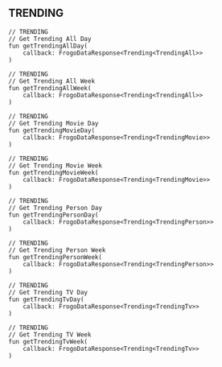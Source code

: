 ## TRENDING

    // TRENDING
    // Get Trending All Day
    fun getTrendingAllDay(
        callback: FrogoDataResponse<Trending<TrendingAll>>
    )

    // TRENDING
    // Get Trending All Week
    fun getTrendingAllWeek(
        callback: FrogoDataResponse<Trending<TrendingAll>>
    )

    // TRENDING
    // Get Trending Movie Day
    fun getTrendingMovieDay(
        callback: FrogoDataResponse<Trending<TrendingMovie>>
    )

    // TRENDING
    // Get Trending Movie Week
    fun getTrendingMovieWeek(
        callback: FrogoDataResponse<Trending<TrendingMovie>>
    )

    // TRENDING
    // Get Trending Person Day
    fun getTrendingPersonDay(
        callback: FrogoDataResponse<Trending<TrendingPerson>>
    )

    // TRENDING
    // Get Trending Person Week
    fun getTrendingPersonWeek(
        callback: FrogoDataResponse<Trending<TrendingPerson>>
    )

    // TRENDING
    // Get Trending TV Day
    fun getTrendingTvDay(
        callback: FrogoDataResponse<Trending<TrendingTv>>
    )

    // TRENDING
    // Get Trending TV Week
    fun getTrendingTvWeek(
        callback: FrogoDataResponse<Trending<TrendingTv>>
    )